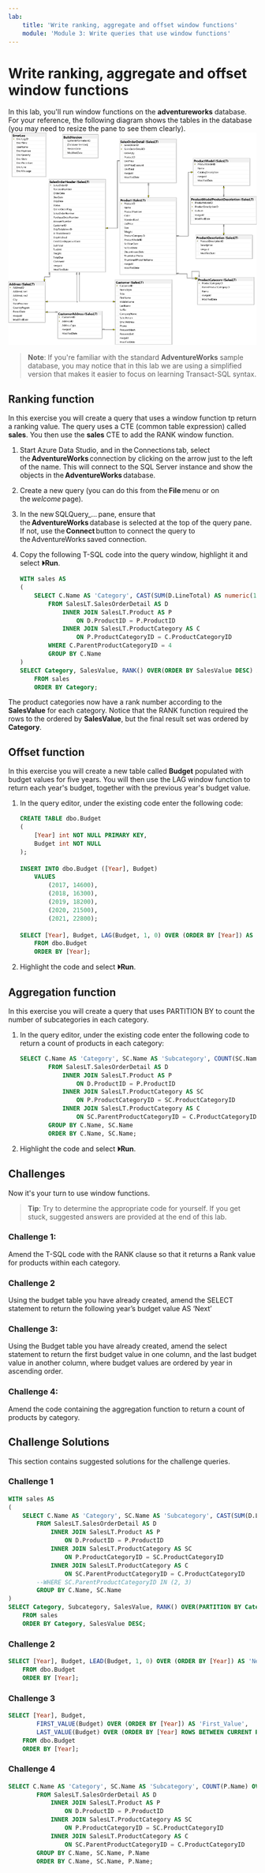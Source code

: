 ```yaml
---
lab:
    title: 'Write ranking, aggregate and offset window functions'
    module: 'Module 3: Write queries that use window functions'
---
```

# Write ranking, aggregate and offset window functions

In this lab, you'll run window functions on the **adventureworks** database. For your reference, the following diagram shows the tables in the database (you may need to resize the pane to see them clearly).
![An entity relationship diagram of the adventureworks database](./images/adventureworks-erd.png)
> **Note**: If you're familiar with the standard **AdventureWorks** sample database, you may notice that in this lab we are using a simplified version that makes it easier to focus on learning Transact-SQL syntax.

## Ranking function

In this exercise you will create a query that uses a window function tp return a ranking value. The query uses a CTE (common table expression) called **sales**. You then use the **sales** CTE to add the RANK window function.

1. Start Azure Data Studio, and in the Connections tab, select the **AdventureWorks** connection by clicking on the arrow just to the left of the name. This will connect to the SQL Server instance and show the objects in the **AdventureWorks** database. 
2. Create a new query (you can do this from the **File** menu or on the *welcome* page). 
3. In the new SQLQuery_… pane, ensure that the **AdventureWorks** database is selected at the top of the query pane. If not, use the **Connect** button to connect the query to the AdventureWorks saved connection. 
4. Copy the following T-SQL code into the query window, highlight it and select **&#x23f5;Run**.

	```sql
	WITH sales AS
	(
		SELECT C.Name AS 'Category', CAST(SUM(D.LineTotal) AS numeric(12, 2)) AS 'SalesValue'
			FROM SalesLT.SalesOrderDetail AS D
				INNER JOIN SalesLT.Product AS P
					ON D.ProductID = P.ProductID
				INNER JOIN SalesLT.ProductCategory AS C
					ON P.ProductCategoryID = C.ProductCategoryID
			WHERE C.ParentProductCategoryID = 4
			GROUP BY C.Name
	)
	SELECT Category, SalesValue, RANK() OVER(ORDER BY SalesValue DESC) AS 'Rank'
		FROM sales
		ORDER BY Category;
	```
The product categories now have a rank number according to the **SalesValue** for each category. Notice that the RANK function required the rows to the ordered by **SalesValue**, but the final result set was ordered by **Category**.


## Offset function

In this exercise you will create a new table called **Budget** populated with budget values for five years. You will then use the LAG window function to return each year's budget, together with the previous year's budget value.  

1.	In the query editor, under the existing code enter the following code: 
	```sql
	CREATE TABLE dbo.Budget
	(
		[Year] int NOT NULL PRIMARY KEY,
		Budget int NOT NULL
	);

	INSERT INTO dbo.Budget ([Year], Budget)
		VALUES
			(2017, 14600),
			(2018, 16300),
			(2019, 18200),
			(2020, 21500),
			(2021, 22800);

	SELECT [Year], Budget, LAG(Budget, 1, 0) OVER (ORDER BY [Year]) AS 'Previous'
		FROM dbo.Budget
		ORDER BY [Year]; 
	```
4. Highlight the code and select **&#x23f5;Run**.

## Aggregation function

In this exercise you will create a query that uses PARTITION BY to count the number of subcategories in each category.

1. In the query editor, under the existing code enter the following code to return a count of products in each category:
	```sql
	SELECT C.Name AS 'Category', SC.Name AS 'Subcategory', COUNT(SC.Name) OVER (PARTITION BY C.Name) AS 'SubcatCount'
			FROM SalesLT.SalesOrderDetail AS D
				INNER JOIN SalesLT.Product AS P
					ON D.ProductID = P.ProductID
				INNER JOIN SalesLT.ProductCategory AS SC
					ON P.ProductCategoryID = SC.ProductCategoryID
				INNER JOIN SalesLT.ProductCategory AS C
					ON SC.ParentProductCategoryID = C.ProductCategoryID
			GROUP BY C.Name, SC.Name
			ORDER BY C.Name, SC.Name;
	```
4. Highlight the code and select **&#x23f5;Run**.


## Challenges

Now it's your turn to use window functions.

> **Tip**: Try to determine the appropriate code for yourself. If you get stuck, suggested answers are provided at the end of this lab.
> 
### Challenge 1:

Amend the T-SQL code with the RANK clause so that it returns a Rank value for products within each category.

### Challenge 2

Using the budget table you have already created, amend the SELECT statement to return the following year’s budget value AS ‘Next’

### Challenge 3:

Using the Budget table you have already created, amend the select statement to return the first budget value in one column, and the last budget value in another column, where budget values are ordered by year in ascending order. 

### Challenge 4:
Amend the code containing the aggregation function to return a count of products by category.

## Challenge Solutions

This section contains suggested solutions for the challenge queries.

### Challenge 1
```sql 
WITH sales AS
(
	SELECT C.Name AS 'Category', SC.Name AS 'Subcategory', CAST(SUM(D.LineTotal) AS numeric(12, 2)) AS 'SalesValue'
		FROM SalesLT.SalesOrderDetail AS D
			INNER JOIN SalesLT.Product AS P
				ON D.ProductID = P.ProductID
			INNER JOIN SalesLT.ProductCategory AS SC
				ON P.ProductCategoryID = SC.ProductCategoryID
			INNER JOIN SalesLT.ProductCategory AS C
				ON SC.ParentProductCategoryID = C.ProductCategoryID
		--WHERE SC.ParentProductCategoryID IN (2, 3)
		GROUP BY C.Name, SC.Name
)
SELECT Category, Subcategory, SalesValue, RANK() OVER(PARTITION BY Category ORDER BY SalesValue DESC) AS 'Rank'
	FROM sales
	ORDER BY Category, SalesValue DESC;
```
### Challenge 2
```sql
SELECT [Year], Budget, LEAD(Budget, 1, 0) OVER (ORDER BY [Year]) AS 'Next'
    FROM dbo.Budget
    ORDER BY [Year];
```
### Challenge 3
```sql
SELECT [Year], Budget,
		FIRST_VALUE(Budget) OVER (ORDER BY [Year]) AS 'First_Value',
		LAST_VALUE(Budget) OVER (ORDER BY [Year] ROWS BETWEEN CURRENT ROW AND UNBOUNDED FOLLOWING) AS 'Last_Value'
	FROM dbo.Budget
	ORDER BY [Year];
```
### Challenge 4
```sql
SELECT C.Name AS 'Category', SC.Name AS 'Subcategory', COUNT(P.Name) OVER (PARTITION BY C.Name) AS 'ProductCount'
        FROM SalesLT.SalesOrderDetail AS D
            INNER JOIN SalesLT.Product AS P
                ON D.ProductID = P.ProductID
            INNER JOIN SalesLT.ProductCategory AS SC
                ON P.ProductCategoryID = SC.ProductCategoryID
            INNER JOIN SalesLT.ProductCategory AS C
                ON SC.ParentProductCategoryID = C.ProductCategoryID
        GROUP BY C.Name, SC.Name, P.Name
        ORDER BY C.Name, SC.Name, P.Name;
```